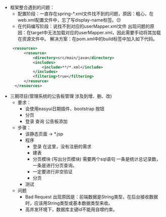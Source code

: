 + 框架整合遇到的问题：
    + 配置阶段：一直存在spring-*.xml文件找不到的问题，原因：粗心，在web.xml配置文件中，忘了写display-name标签。😔
    + 在代码编写阶段：说找不到对应的userMapper.xml文件  出现问题的原因：在target中无法加载对应的userMapper.xml，因此需要手动将其加载在资源文件中。 解决方案：在pom.xml中的build标签中加入如下代码。
    ```xml
     <resources>
          <resource>
              <directory>src/main/java</directory>
              <includes>
                  <include>**/*.xml</include>
              </includes>
              <filtering>true</filtering>
          </resource>
      </resources>
    ```
+ 三期项目(管理系统的公告板管理 涉及到增、删、改)
    + 要求：
        + 会使用easyui日期插件、bootstrap 按钮
        + 分页
        + 登录 查询 公告板添加 
    + 步骤：
        + 该静态页面 -> *.jsp
        + 程序
            + 登录 在这里，没有注册的需求
            + 建表 
            + 分页模块 (写出分页模块) 需要两个sql语句 一条是统计总记录数，一条是进行分页查询。
            + 一定要进行非空验证
            + 分页
        + 测试
    + 问题
        + Bad Request 出现原因是：前端数据是String类型，在后台接收数据时，应该用String类型或基本数据类型来收。
        + 高并发环境下，数据库主键id不能用自增约束。